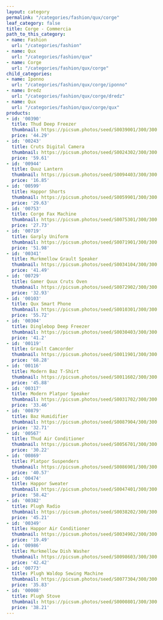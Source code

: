 ```yaml
---
layout: category
permalink: "/categories/fashion/qux/corge"
leaf_category: false
title: Corge - Commercia
path_to_this_category:
- name: Fashion
  url: "/categories/fashion"
- name: Qux
  url: "/categories/fashion/qux"
- name: Corge
  url: "/categories/fashion/qux/corge"
child_categories:
- name: Iponno
  url: "/categories/fashion/qux/corge/iponno"
- name: Dredz
  url: "/categories/fashion/qux/corge/dredz"
- name: Qux
  url: "/categories/fashion/qux/corge/qux"
products:
- id: '00390'
  title: Thud Deep Freezer
  thumbnail: https://picsum.photos/seed/S0039001/300/300
  price: '44.29'
- id: '00243'
  title: Cruts Digital Camera
  thumbnail: https://picsum.photos/seed/S0024302/300/300
  price: '59.61'
- id: '00944'
  title: Quuz Lantern
  thumbnail: https://picsum.photos/seed/S0094403/300/300
  price: '16.85'
- id: '00599'
  title: Happor Shorts
  thumbnail: https://picsum.photos/seed/S0059901/300/300
  price: '29.63'
- id: '00753'
  title: Corge Fax Machine
  thumbnail: https://picsum.photos/seed/S0075301/300/300
  price: '27.73'
- id: '00719'
  title: Garply Uniform
  thumbnail: https://picsum.photos/seed/S0071901/300/300
  price: '51.98'
- id: '00341'
  title: Murkmellow Grault Speaker
  thumbnail: https://picsum.photos/seed/S0034104/300/300
  price: '41.49'
- id: '00729'
  title: Gamer Quux Cruts Oven
  thumbnail: https://picsum.photos/seed/S0072902/300/300
  price: '32.93'
- id: '00103'
  title: Qux Smart Phone
  thumbnail: https://picsum.photos/seed/S0010301/300/300
  price: '55.72'
- id: '00304'
  title: Dinglebop Deep Freezer
  thumbnail: https://picsum.photos/seed/S0030403/300/300
  price: '41.2'
- id: '00119'
  title: Grault Camcorder
  thumbnail: https://picsum.photos/seed/S0011901/300/300
  price: '68.28'
- id: '00116'
  title: Modern Baz T-Shirt
  thumbnail: https://picsum.photos/seed/S0011602/300/300
  price: '45.88'
- id: '00317'
  title: Modern Platpor Speaker
  thumbnail: https://picsum.photos/seed/S0031702/300/300
  price: '33.46'
- id: '00879'
  title: Baz Humidifier
  thumbnail: https://picsum.photos/seed/S0087904/300/300
  price: '32.71'
- id: '00567'
  title: Thud Air Conditioner
  thumbnail: https://picsum.photos/seed/S0056701/300/300
  price: '30.22'
- id: '00869'
  title: Platpor Suspenders
  thumbnail: https://picsum.photos/seed/S0086901/300/300
  price: '40.57'
- id: '00474'
  title: Happor Sweater
  thumbnail: https://picsum.photos/seed/S0047401/300/300
  price: '58.42'
- id: '00382'
  title: Plugh Radio
  thumbnail: https://picsum.photos/seed/S0038202/300/300
  price: '45.21'
- id: '00349'
  title: Happor Air Conditioner
  thumbnail: https://picsum.photos/seed/S0034902/300/300
  price: '19.49'
- id: '00986'
  title: Murkmellow Dish Washer
  thumbnail: https://picsum.photos/seed/S0098603/300/300
  price: '42.42'
- id: '00773'
  title: Plugh Waldop Sewing Machine
  thumbnail: https://picsum.photos/seed/S0077304/300/300
  price: '35.83'
- id: '00008'
  title: Plugh Stove
  thumbnail: https://picsum.photos/seed/S0000801/300/300
  price: '38.21'
---
```

